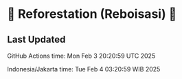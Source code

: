 
# 🌳 Reforestation (Reboisasi) 🌲

## Last Updated

GitHub Actions time: Mon Feb  3 20:20:59 UTC 2025

Indonesia/Jakarta time: Tue Feb  4 03:20:59 WIB 2025
